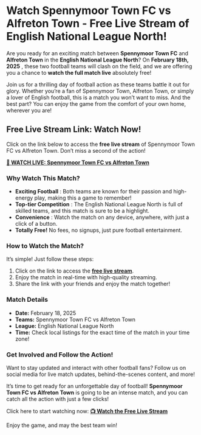 # Watch Spennymoor Town FC vs Alfreton Town - Free Live Stream of English National League North!

Are you ready for an exciting match between **Spennymoor Town FC** and **Alfreton Town** in the **English National League North**? On **February 18th, 2025** , these two football teams will clash on the field, and we are offering you a chance to **watch the full match live** absolutely free!

Join us for a thrilling day of football action as these teams battle it out for glory. Whether you’re a fan of Spennymoor Town, Alfreton Town, or simply a lover of English football, this is a match you won’t want to miss. And the best part? You can enjoy the game from the comfort of your own home, wherever you are!

## Free Live Stream Link: Watch Now!

Click on the link below to access the **free live stream** of Spennymoor Town FC vs Alfreton Town. Don’t miss a second of the action!

[**🔴 WATCH LIVE: Spennymoor Town FC vs Alfreton Town**](https://tinyurl.com/livestreamfreeo?st=Spennymoor+Town+FC+vs+Alfreton+Town&si=gh)

### Why Watch This Match?

- **Exciting Football** : Both teams are known for their passion and high-energy play, making this a game to remember!
- **Top-tier Competition** : The English National League North is full of skilled teams, and this match is sure to be a highlight.
- **Convenience** : Watch the match on any device, anywhere, with just a click of a button.
- **Totally Free!** No fees, no signups, just pure football entertainment.

### How to Watch the Match?

It’s simple! Just follow these steps:

1. Click on the link to access the [**free live stream**](https://tinyurl.com/livestreamfreeo?st=Spennymoor+Town+FC+vs+Alfreton+Town&si=gh).
2. Enjoy the match in real-time with high-quality streaming.
3. Share the link with your friends and enjoy the match together!

### Match Details

- **Date:** February 18, 2025
- **Teams:** Spennymoor Town FC vs Alfreton Town
- **League:** English National League North
- **Time:** Check local listings for the exact time of the match in your time zone!

### Get Involved and Follow the Action!

Want to stay updated and interact with other football fans? Follow us on social media for live match updates, behind-the-scenes content, and more!

It’s time to get ready for an unforgettable day of football! **Spennymoor Town FC vs Alfreton Town** is going to be an intense match, and you can catch all the action with just a few clicks!

Click here to start watching now: [**📺 Watch the Free Live Stream**](https://tinyurl.com/livestreamfreeo?st=Spennymoor+Town+FC+vs+Alfreton+Town&si=gh)

Enjoy the game, and may the best team win!
